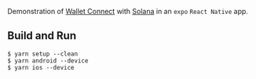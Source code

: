 Demonstration of [Wallet Connect](https://docs.walletconnect.com/appkit/react/core/installation?platform=solana) with [Solana](https://solana.com/) in an `expo` `React Native` app.

## Build and Run

```
$ yarn setup --clean
$ yarn android --device
$ yarn ios --device
```
